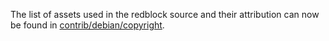 The list of assets used in the redblock source and their attribution can now be found in [contrib/debian/copyright](../contrib/debian/copyright).
